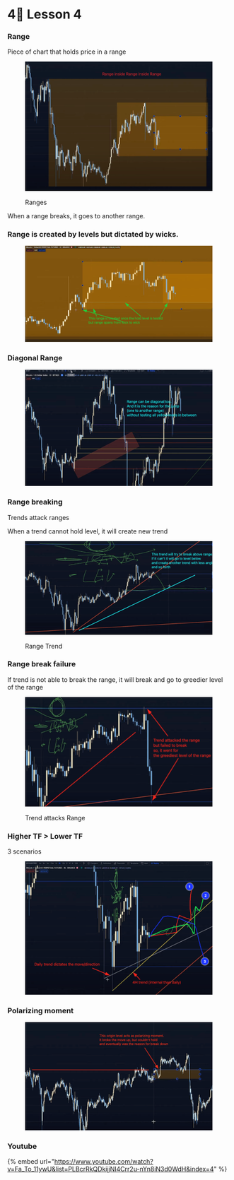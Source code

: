 # 4⃣ Lesson 4

### Range

Piece of chart that holds price in a range

<figure><img src="../../.gitbook/assets/image (7).png" alt=""><figcaption><p>Ranges</p></figcaption></figure>

When a range breaks, it goes to another range.

### Range is created by levels but dictated by wicks.

<figure><img src="../../.gitbook/assets/image (3) (1).png" alt=""><figcaption></figcaption></figure>

### Diagonal Range

<figure><img src="../../.gitbook/assets/image (5) (1).png" alt=""><figcaption></figcaption></figure>

### Range breaking

Trends attack ranges

When a trend cannot hold level, it will create new trend

<figure><img src="../../.gitbook/assets/image (3).png" alt=""><figcaption><p>Range Trend</p></figcaption></figure>

### Range break failure

If trend is not able to break the range, it will break and go to greedier level of the range

<figure><img src="../../.gitbook/assets/image (8) (1).png" alt=""><figcaption><p>Trend attacks Range</p></figcaption></figure>

### Higher TF > Lower TF

3 scenarios

<figure><img src="../../.gitbook/assets/image (9).png" alt=""><figcaption></figcaption></figure>

### Polarizing moment

<figure><img src="../../.gitbook/assets/image (20).png" alt=""><figcaption></figcaption></figure>



### Youtube

{% embed url="https://www.youtube.com/watch?v=Fa_To_11ywU&list=PLBcrRkQDkijjNI4Crr2u-nYn8iN3d0WdH&index=4" %}
